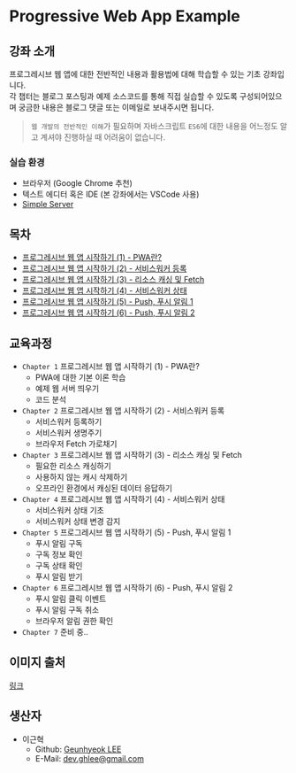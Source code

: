 # Progressive Web App Example

## 강좌 소개

프로그레시브 웹 앱에 대한 전반적인 내용과 활용법에 대해 학습할 수 있는 기초 강좌입니다.  
각 챕터는 블로그 포스팅과 예제 소스코드를 통해 직접 실습할 수 있도록 구성되어있으며 궁금한 내용은 블로그 댓글 또는 이메일로 보내주시면 됩니다.

> `웹 개발의 전반적인 이해`가 필요하며 자바스크립트 `ES6`에 대한 내용을 어느정도 알고 계셔야 진행하실 때 어려움이 없습니다.

### 실습 환경

- 브라우저 (Google Chrome 추천)
- 텍스트 에디터 혹은 IDE (본 강좌에서는 VSCode 사용)
- [Simple Server](https://github.com/leegeunhyeok/simple-server/releases/latest)

## 목차

- [프로그레시브 웹 앱 시작하기 (1) - PWA란?](http://codevkr.tistory.com/85)
- [프로그레시브 웹 앱 시작하기 (2) - 서비스워커 등록](http://codevkr.tistory.com/86)
- [프로그레시브 웹 앱 시작하기 (3) - 리소스 캐싱 및 Fetch](http://codevkr.tistory.com/87)
- [프로그레시브 웹 앱 시작하기 (4) - 서비스워커 상태](http://codevkr.tistory.com/88)
- [프로그레시브 웹 앱 시작하기 (5) - Push, 푸시 알림 1](#)
- [프로그레시브 웹 앱 시작하기 (6) - Push, 푸시 알림 2](#)

## 교육과정

- `Chapter 1` 프로그레시브 웹 앱 시작하기 (1) - PWA란?
  - PWA에 대한 기본 이론 학습
  - 예제 웹 서버 띄우기
  - 코드 분석
- `Chapter 2` 프로그레시브 웹 앱 시작하기 (2) - 서비스워커 등록
  - 서비스워커 등록하기
  - 서비스워커 생명주기
  - 브라우저 Fetch 가로채기
- `Chapter 3` 프로그레시브 웹 앱 시작하기 (3) - 리소스 캐싱 및 Fetch
  - 필요한 리소스 캐싱하기
  - 사용하지 않는 캐시 삭제하기
  - 오프라인 환경에서 캐싱된 데이터 응답하기
- `Chapter 4` 프로그레시브 웹 앱 시작하기 (4) - 서비스워커 상태
  - 서비스워커 상태 기초
  - 서비스워커 상태 변경 감지
- `Chapter 5` 프로그레시브 웹 앱 시작하기 (5) - Push, 푸시 알림 1
  - 푸시 알림 구독
  - 구독 정보 확인
  - 구독 상태 확인
  - 푸시 알림 받기
- `Chapter 6` 프로그레시브 웹 앱 시작하기 (6) - Push, 푸시 알림 2
  - 푸시 알림 클릭 이벤트
  - 푸시 알림 구독 취소
  - 브라우저 알림 권한 확인
- `Chapter 7` 준비 중..

## 이미지 출처

[링크](https://www.boredpanda.com/animals-hybrids-photoshop/?utm_source=google&utm_medium=organic&utm_campaign=organic)

## 생산자

- 이근혁
  - Github: [Geunhyeok LEE](https://github.com/leegeunhyeok)
  - E-Mail: [dev.ghlee@gmail.com](mailto:dev.ghlee@gmail.com)
